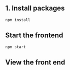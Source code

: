 ## 1. Install packages

```console
npm install
```


## Start the frontend

```console
npm start
```

## View the front end

